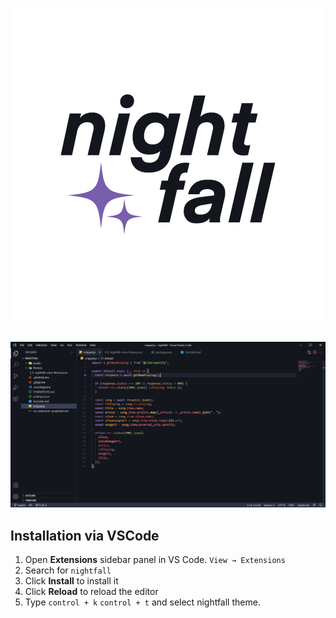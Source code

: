 <div align="center">

![logotype](assets/nightfall.png)
<br>
<br>

![screenshot](assets/showcase.png)
</div>

## Installation via VSCode
1. Open **Extensions** sidebar panel in VS Code. `View → Extensions`
2. Search for `nightfall`
3. Click **Install** to install it
4. Click **Reload** to reload the editor
5. Type `control + k` `control + t` and select nightfall theme.
